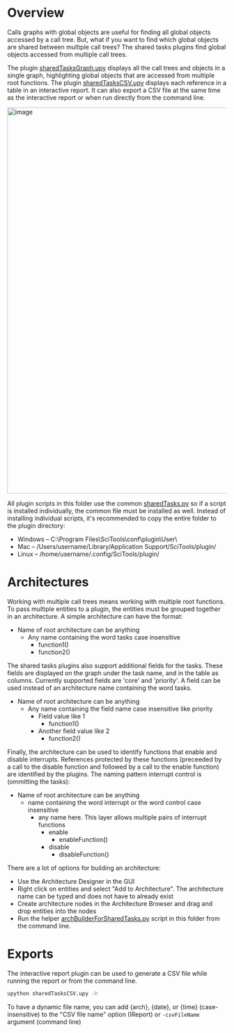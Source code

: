 # Overview

Calls graphs with global objects are useful for finding all global objects accessed by a call tree. But, what if you want to find which global objects are shared between multiple call trees? The shared tasks plugins find global objects accessed from multiple call trees.

The plugin [sharedTasksGraph.upy](https://raw.githubusercontent.com/stinb/plugins/main/Solutions/sharedTasks/sharedTasksGraph.upy) displays all the call trees and objects in a single graph, highlighting global objects that are accessed from multiple root functions. The plugin [sharedTasksCSV.upy](https://raw.githubusercontent.com/stinb/plugins/main/Solutions/sharedTasks/sharedTasksCSV.upy) displays each reference in a table in an interactive report. It can also export a CSV file at the same time as the interactive report or when run directly from the command line.

<img width="886" alt="image" src="https://github.com/stinb/plugins/assets/7937320/ff1f01b2-4970-4c34-ad12-ada42ee13c22">

All plugin scripts in this folder use the common [sharedTasks.py](https://github.com/stinb/plugins/blob/main/Solutions/sharedTasks/sharedTAsks.py) so if a script is installed individually, the common file must be installed as well. Instead of installing individual scripts, it's recommended to copy the entire folder to the plugin directory:

- Windows – C:\Program Files\SciTools\conf\plugin\User\
- Mac – /Users/username/Library/Application Support/SciTools/plugin/
- Linux – /home/username/.config/SciTools/plugin/

# Architectures

Working with multiple call trees means working with multiple root functions. To pass multiple entities to a plugin, the entities must be grouped together in an architecture. A simple architecture can have the format:

- Name of root architecture can be anything
  - Any name containing the word tasks case insensitive
    - function1()
    - function2()

The shared tasks plugins also support additional fields for the tasks. These fields are displayed on the graph under the task name, and in the table as columns. Currently supported fields are 'core' and 'priority'. A field can be used instead of an architecture name containing the word tasks.

- Name of root architecture can be anything
  - Any name containing the field name case insensitive like priority
    - Field value like 1
      - function1()
    - Another field value like 2
      - function2()

Finally, the architecture can be used to identify functions that enable and disable interrupts. References protected by these functions (preceeded by a call to the disable function and followed by a call to the enable function) are identified by the plugins. The naming pattern interrupt control is (ommitting the tasks):

- Name of root architecture can be anything
  - name containing the word interrupt or the word control case insensitive
    - any name here. This layer allows multiple pairs of interrupt functions
      - enable
        - enableFunction()
      - disable
        - disableFunction()

There are a lot of options for building an architecture:

- Use the Architecture Designer in the GUI
- Right click on entities and select "Add to Architecture". The architecture name can be typed and does not have to already exist
- Create architecture nodes in the Architecture Browser and drag and drop entities into the nodes
- Run the helper [archBuilderForSharedTasks.py](https://raw.githubusercontent.com/stinb/plugins/main/Solutions/sharedTasks/archBuilderForSharedTasks.py) script in this folder from the command line.

# Exports

The interactive report plugin can be used to generate a CSV file while running the report or from the command line.

```sh
upython sharedTasksCSV.upy -h
```

To have a dynamic file name, you can add {arch}, {date}, or {time} (case-insensitive) to the "CSV file name" option (IReport) or `-csvFileName` argument (command line)
